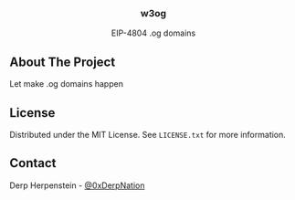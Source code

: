 
<!-- PROJECT LOGO -->
<br />
<div align="center">
  <h3 align="center">w3og</h3>
  <p align="center">
    EIP-4804 .og domains
  </p>
</div>


<!-- ABOUT THE PROJECT -->
## About The Project
Let make .og domains happen


<!-- LICENSE -->
## License

Distributed under the MIT License. See `LICENSE.txt` for more information.


<!-- CONTACT -->
## Contact

Derp Herpenstein - [@0xDerpNation](https://twitter.com/0xDerpNation)


